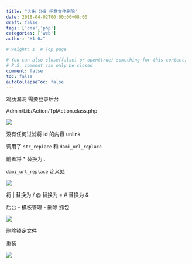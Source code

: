 ```yaml
---
title: "大米 CMS 任意文件删除"
date: 2018-04-02T00:00:00+08:00
draft: false
tags: ['cms','php']
categories: ['web']
author: "X1r0z"

# weight: 1  # Top page

# You can also close(false) or open(true) something for this content.
# P.S. comment can only be closed
comment: false
toc: false
autoCollapseToc: false
---
```


鸡肋漏洞 需要登录后台

<!--more-->

Admin/Lib/Action/TplAction.class.php

![](http://exp10it-1252109039.cossh.myqcloud.com/2018/04/01/1522580912.png)

没有任何过滤将 id 的内容 unlink

调用了 `str_replace` 和 `dami_url_replace`

前者将 * 替换为 .

`dami_url_replace` 定义处

![](http://exp10it-1252109039.cossh.myqcloud.com/2018/04/01/1522580913.png)

将 | 替换为 / @ 替换为 = # 替换为 &

后台 - 模板管理 - 删除 抓包

![](http://exp10it-1252109039.cossh.myqcloud.com/2018/04/01/1522580915.png)

删除锁定文件

重装

![](http://exp10it-1252109039.cossh.myqcloud.com/2018/04/01/1522580916.png)